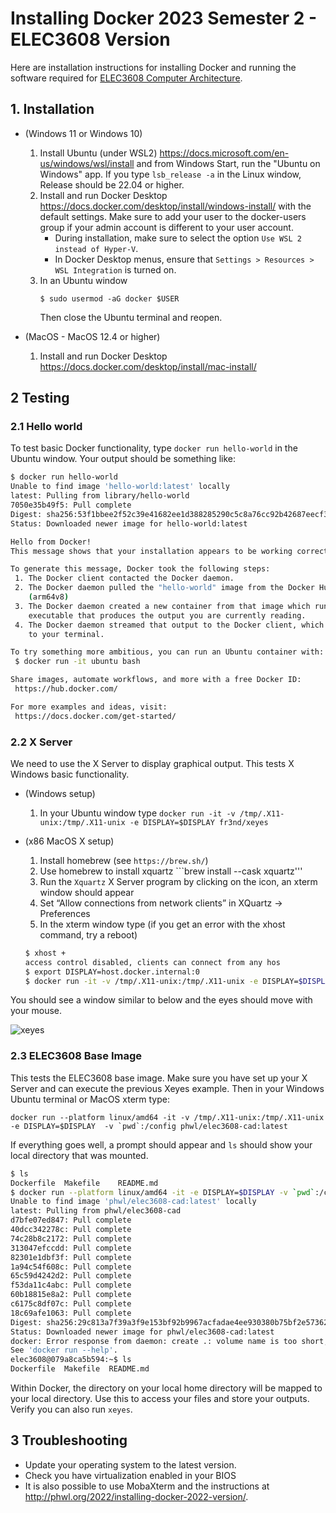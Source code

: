 # Installing Docker 2023 Semester 2 - ELEC3608 Version
Here are installation instructions for installing Docker and running the software required for 
[ELEC3608 Computer Architecture](https://cusp.sydney.edu.au/students/view-unit-page/alpha/ELEC3608).

## 1. Installation
 * (Windows 11 or Windows 10)
   1. Install Ubuntu (under WSL2) <https://docs.microsoft.com/en-us/windows/wsl/install> and from Windows Start, run the "Ubuntu on Windows" app. If you type     ```lsb_release -a``` in the Linux window, Release should be 22.04 or higher. 
   1. Install and run Docker Desktop <https://docs.docker.com/desktop/install/windows-install/> with the default settings. Make sure to add your user to the docker-users group if your admin account is different to your user account.
      * During installation, make sure to select the option `Use WSL 2 instead of Hyper-V`.
      * In Docker Desktop menus, ensure that `Settings > Resources > WSL Integration` is turned on.
   1. In an Ubuntu window
       ```
       $ sudo usermod -aG docker $USER
       ```
       Then close the Ubuntu terminal and reopen.

 * (MacOS - MacOS 12.4 or higher)
   1. Install and run Docker Desktop <https://docs.docker.com/desktop/install/mac-install/> 

## 2 Testing
### 2.1 Hello world
To test basic Docker functionality, type ```docker run hello-world``` in the Ubuntu window. Your output should be something like:

```bash
$ docker run hello-world
Unable to find image 'hello-world:latest' locally
latest: Pulling from library/hello-world
7050e35b49f5: Pull complete 
Digest: sha256:53f1bbee2f52c39e41682ee1d388285290c5c8a76cc92b42687eecf38e0af3f0
Status: Downloaded newer image for hello-world:latest

Hello from Docker!
This message shows that your installation appears to be working correctly.

To generate this message, Docker took the following steps:
 1. The Docker client contacted the Docker daemon.
 2. The Docker daemon pulled the "hello-world" image from the Docker Hub.
    (arm64v8)
 3. The Docker daemon created a new container from that image which runs the
    executable that produces the output you are currently reading.
 4. The Docker daemon streamed that output to the Docker client, which sent it
    to your terminal.

To try something more ambitious, you can run an Ubuntu container with:
 $ docker run -it ubuntu bash

Share images, automate workflows, and more with a free Docker ID:
 https://hub.docker.com/

For more examples and ideas, visit:
 https://docs.docker.com/get-started/
```

### 2.2 X Server
We need to use the X Server to display graphical output. This
tests X Windows basic functionality.

 * (Windows setup) 
    1.  In your Ubuntu window type ```docker run -it -v /tmp/.X11-unix:/tmp/.X11-unix -e DISPLAY=$DISPLAY fr3nd/xeyes```

 * (x86 MacOS X setup)
    1. Install homebrew (see ```https://brew.sh/```) 
    1. Use homebrew to install xquartz ```brew install --cask xquartz'''
    1. Run the ```Xquartz``` X Server program by clicking on the icon, an xterm window should appear
    1. Set “Allow connections from network clients” in XQuartz -> Preferences
    1. In the xterm window type (if you get an error with the xhost command, try a reboot)
    ``` bash
    $ xhost +
    access control disabled, clients can connect from any hos
    $ export DISPLAY=host.docker.internal:0
    $ docker run -it -v /tmp/.X11-unix:/tmp/.X11-unix -e DISPLAY=$DISPLAY fr3nd/xeyes
    ```

You should see a window similar to below and the eyes should move with your mouse.

![xeyes](http://phwl.org/assets/images/2022/02/docker-xeyes.png "xeyes")

### 2.3 ELEC3608 Base Image
This tests the ELEC3608 base image.
Make sure you have set up your X Server and can execute the
previous Xeyes example. Then in your Windows Ubuntu terminal or MacOS xterm type:

 ```docker run --platform linux/amd64 -it -v /tmp/.X11-unix:/tmp/.X11-unix -e DISPLAY=$DISPLAY  -v `pwd`:/config phwl/elec3608-cad:latest```

If everything goes well, a prompt should appear and ```ls``` should show your local directory that was mounted.

```bash
$ ls
Dockerfile	Makefile	README.md
$ docker run --platform linux/amd64 -it -e DISPLAY=$DISPLAY -v `pwd`:/config phwl/elec3608-cad:latest
Unable to find image 'phwl/elec3608-cad:latest' locally
latest: Pulling from phwl/elec3608-cad
d7bfe07ed847: Pull complete
40dcc342278c: Pull complete
74c28b8c2172: Pull complete
313047efccdd: Pull complete
82301e1dbf3f: Pull complete
1a94c54f608c: Pull complete
65c59d4242d2: Pull complete
f53da11c4abc: Pull complete
60b18815e8a2: Pull complete
c6175c8df07c: Pull complete
18c69afe1063: Pull complete
Digest: sha256:29c813a7f39a3f9e153bf92b9967acfadae4ee930380b75bf2e573620c9b2f00
Status: Downloaded newer image for phwl/elec3608-cad:latest
docker: Error response from daemon: create .: volume name is too short, names should be at least two alphanumeric characters.
See 'docker run --help'.
elec3608@079a8ca5b594:~$ ls
Dockerfile  Makefile  README.md
 ```
Within Docker, the directory on your local home directory will be mapped 
to your local directory. Use this to access your files and store your outputs. Verify you can also run ```xeyes```.


## 3 Troubleshooting
 * Update your operating system to the latest version. 
 * Check you have virtualization enabled in your BIOS
 * It is also possible to use MobaXterm and the instructions at <http://phwl.org/2022/installing-docker-2022-version/>.
